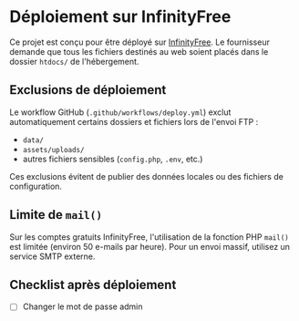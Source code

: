 # Déploiement sur InfinityFree

Ce projet est conçu pour être déployé sur [InfinityFree](https://www.infinityfree.net/). Le fournisseur demande que tous les fichiers destinés au web soient placés dans le dossier `htdocs/` de l'hébergement.

## Exclusions de déploiement
Le workflow GitHub (`.github/workflows/deploy.yml`) exclut automatiquement certains dossiers et fichiers lors de l'envoi FTP :

- `data/`
- `assets/uploads/`
- autres fichiers sensibles (`config.php`, `.env`, etc.)

Ces exclusions évitent de publier des données locales ou des fichiers de configuration.

## Limite de `mail()`
Sur les comptes gratuits InfinityFree, l'utilisation de la fonction PHP `mail()` est limitée (environ 50 e-mails par heure). Pour un envoi massif, utilisez un service SMTP externe.

## Checklist après déploiement
- [ ] Changer le mot de passe admin
